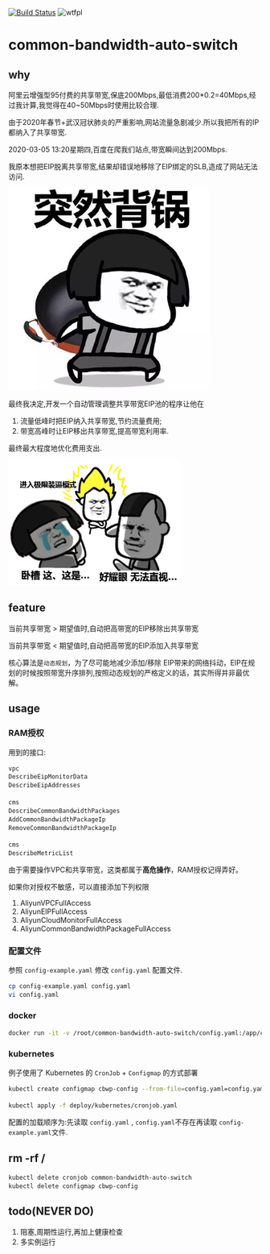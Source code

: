 [![Build Status](https://travis-ci.com/zeusro/common-bandwidth-auto-switch.svg?branch=master)](https://travis-ci.com/zeusro/common-bandwidth-auto-switch)
![wtfpl](http://www.wtfpl.net/wp-content/uploads/2012/12/wtfpl-badge-1.png)

# common-bandwidth-auto-switch

## why

阿里云增强型95付费的共享带宽,保底200Mbps,最低消费200*0.2=40Mbps,经过我计算,我觉得在40~50Mbps时使用比较合理.

由于2020年春节+武汉冠状肺炎的严重影响,网站流量急剧减少.所以我把所有的IP都纳入了共享带宽.

2020-03-05 13:20星期四,百度在爬我们站点,带宽瞬间达到200Mbps.

我原本想把EIP脱离共享带宽,结果却错误地移除了EIP绑定的SLB,造成了网站无法访问.

![](/img/guo.jpg)

最终我决定,开发一个自动管理调整共享带宽EIP池的程序让他在

1. 流量低峰时把EIP纳入共享带宽,节约流量费用;
1. 带宽高峰时让EIP移出共享带宽,提高带宽利用率.

最终最大程度地优化费用支出.

![](/img/b.jpg)

## feature

当前共享带宽 > 期望值时,自动把高带宽的EIP移除出共享带宽

当前共享带宽 < 期望值时,自动把高带宽的EIP添加入共享带宽

核心算法是`动态规划`，为了尽可能地减少添加/移除 EIP带来的网络抖动，EIP在规划的时候按照带宽升序排列,按照动态规划的严格定义的话，其实所得并非最优解。

## usage

### RAM授权

用到的接口:

```bash
vpc
DescribeEipMonitorData
DescribeEipAddresses

cms
DescribeCommonBandwidthPackages
AddCommonBandwidthPackageIp
RemoveCommonBandwidthPackageIp

cms
DescribeMetricList
```

由于需要操作VPC和共享带宽，这类都属于**高危操作**，RAM授权记得弄好。

如果你对授权不敏感，可以直接添加下列权限

1. AliyunVPCFullAccess
1. AliyunEIPFullAccess
1. AliyunCloudMonitorFullAccess
1. AliyunCommonBandwidthPackageFullAccess


### 配置文件

参照 `config-example.yaml` 修改 `config.yaml` 配置文件.

```bash
cp config-example.yaml config.yaml
vi config.yaml
```

### docker

```bash
docker run -it -v /root/common-bandwidth-auto-switch/config.yaml:/app/config/config.yaml zeusro/common-bandwidth-auto-switch:latest
```

### kubernetes

例子使用了 Kubernetes 的 `CronJob` + `Configmap` 的方式部署

```bash
kubectl create configmap cbwp-config --from-file=config.yaml=config.yaml

kubectl apply -f deploy/kubernetes/cronjob.yaml
```

配置的加载顺序为:先读取 `config.yaml` , `config.yaml`不存在再读取 `config-example.yaml`文件.

## rm -rf /

```bash
kubectl delete cronjob common-bandwidth-auto-switch
kubectl delete configmap cbwp-config
```

## todo(NEVER DO)

1. 阻塞,周期性运行,再加上健康检查
1. 多实例运行
